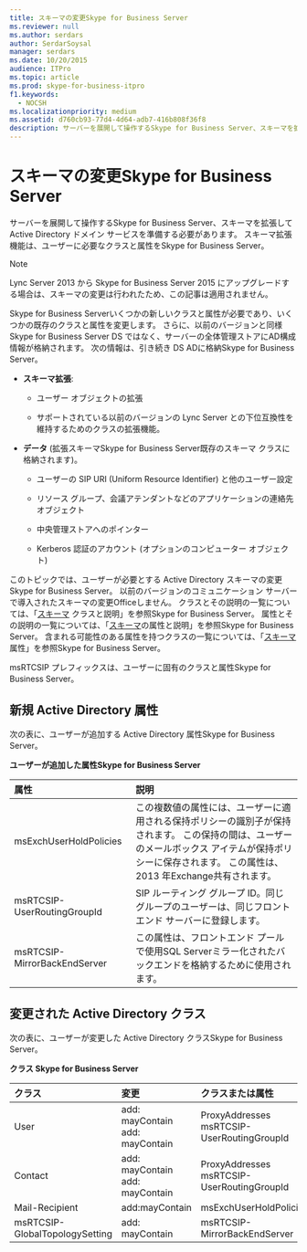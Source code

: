 ```yaml
---
title: スキーマの変更Skype for Business Server
ms.reviewer: null
ms.author: serdars
author: SerdarSoysal
manager: serdars
ms.date: 10/20/2015
audience: ITPro
ms.topic: article
ms.prod: skype-for-business-itpro
f1.keywords:
  - NOCSH
ms.localizationpriority: medium
ms.assetid: d760cb93-77d4-4d64-adb7-416b808f36f8
description: サーバーを展開して操作するSkype for Business Server、スキーマを拡張して Active Directory ドメイン サービスを準備する必要があります。 スキーマ拡張機能は、ユーザーに必要なクラスと属性をSkype for Business Server。
---
```


# <a name="schema-changes-in-skype-for-business-server"></a>スキーマの変更Skype for Business Server
 
サーバーを展開して操作するSkype for Business Server、スキーマを拡張して Active Directory ドメイン サービスを準備する必要があります。 スキーマ拡張機能は、ユーザーに必要なクラスと属性をSkype for Business Server。

> [!NOTE]
> Lync Server 2013 から Skype for Business Server 2015 にアップグレードする場合は、スキーマの変更は行われたため、この記事は適用されません。
  
Skype for Business Serverいくつかの新しいクラスと属性が必要であり、いくつかの既存のクラスと属性を変更します。 さらに、以前のバージョンと同様Skype for Business Server DS ではなく、サーバーの全体管理ストアにAD構成情報が格納されます。 次の情報は、引き続き DS ADに格納Skype for Business Server。
  
- **スキーマ拡張**:
    
  - ユーザー オブジェクトの拡張
    
  - サポートされている以前のバージョンの Lync Server との下位互換性を維持するためのクラスの拡張機能。
    
- **データ** (拡張スキーマSkype for Business Server既存のスキーマ クラスに格納されます)。
    
  - ユーザーの SIP URI (Uniform Resource Identifier) と他のユーザー設定
    
  - リソース グループ、会議アテンダントなどのアプリケーションの連絡先オブジェクト
    
  - 中央管理ストアへのポインター
    
  - Kerberos 認証のアカウント (オプションのコンピューター オブジェクト)
    
このトピックでは、ユーザーが必要とする Active Directory スキーマの変更Skype for Business Server。 以前のバージョンのコミュニケーション サーバーで導入されたスキーマの変更Officeしません。 クラスとその説明の一覧については、「[スキーマ](schema-classes-and-descriptions.md) クラスと説明」を参照Skype for Business Server。 属性とその説明の一覧については、「[スキーマ](schema-attributes-and-descriptions.md)の属性と説明」を参照Skype for Business Server。 含まれる可能性のある属性を持つクラスの一覧については、「[スキーマ](schema-attributes-by-class.md)属性」を参照Skype for Business Server。
  
msRTCSIP プレフィックスは、ユーザーに固有のクラスと属性Skype for Business Server。
  
## <a name="new-active-directory-attributes"></a>新規 Active Directory 属性

次の表に、ユーザーが追加する Active Directory 属性Skype for Business Server。
  
**ユーザーが追加した属性Skype for Business Server**

|**属性**|**説明**|
|:-----|:-----|
|msExchUserHoldPolicies  <br/> |この複数値の属性には、ユーザーに適用される保持ポリシーの識別子が保持されます。 この保持の間は、ユーザーのメールボックス アイテムが保持ポリシーに保存されます。 この属性は、2013 年Exchange共有されます。  <br/> |
|msRTCSIP-UserRoutingGroupId  <br/> |SIP ルーティング グループ ID。同じグループのユーザーは、同じフロントエンド サーバーに登録します。  <br/> |
|msRTCSIP-MirrorBackEndServer  <br/> |この属性は、フロントエンド プールで使用SQL Serverミラー化されたバックエンドを格納するために使用されます。  <br/> |
   
## <a name="modified-active-directory-classes"></a>変更された Active Directory クラス

次の表に、ユーザーが変更した Active Directory クラスSkype for Business Server。
  
**クラス Skype for Business Server**

|**クラス**|**変更**|**クラスまたは属性**|
|:-----|:-----|:-----|
|User  <br/> |add: mayContain  <br/> add: mayContain  <br/> |ProxyAddresses  <br/> msRTCSIP-UserRoutingGroupId  <br/> |
|Contact  <br/> |add: mayContain  <br/> add: mayContain  <br/> |ProxyAddresses  <br/> msRTCSIP-UserRoutingGroupId  <br/> |
|Mail-Recipient  <br/> |add:mayContain  <br/> |msExchUserHoldPolicies  <br/> |
|msRTCSIP-GlobalTopologySetting  <br/> |add: mayContain  <br/> |msRTCSIP-MirrorBackEndServer  <br/> |
   

